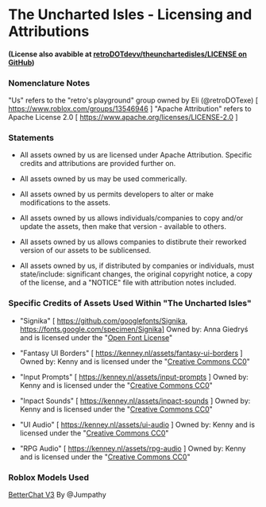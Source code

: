 
# The Uncharted Isles - Licensing and Attributions
#### (License also avabible at [retroDOTdevv/theunchartedisles/LICENSE on GitHub](https://github.com/retroDOTdevv/theunchartedisles/blob/main/LICENSE))

### Nomenclature Notes

"Us" refers to the "retro's playground" group owned by Eli (@retroDOTexe) [ https://www.roblox.com/groups/13546946 ]
"Apache Attribution" refers to Apache License 2.0 [ https://www.apache.org/licenses/LICENSE-2.0 ]

### Statements

- All assets owned by us are licensed under Apache Attribution. Specific credits and attributions are provided further on.

- All assets owned by us may be used commerically.
- All assets owned by us permits developers to alter or make modifications to the assets.
- All assets owned by us allows individuals/companies to copy and/or update the assets, then make that version  - available to others.
- All assets owned by us allows companies to distibrute their reworked version of our assets to be sublicensed.

- All assets owned by us, if distributed by companies or individuals, must state/include: significant changes, the original copyright notice, a copy of the license, and a "NOTICE" file with attribution notes included.
### Specific Credits of Assets Used Within "The Uncharted Isles"

 - "Signika" [ https://github.com/googlefonts/Signika, https://fonts.google.com/specimen/Signika] 
Owned by: Anna Giedryś and is licensed under the "[Open Font License](https://scripts.sil.org/cms/scripts/page.php?site_id=nrsi&id=OFL)"

 - "Fantasy UI Borders" [ https://kenney.nl/assets/fantasy-ui-borders ]
Owned by: Kenny and is licensed under the "[Creative Commons CC0](https://creativecommons.org/publicdomain/zero/1.0/)"

 - "Input Prompts" [ https://kenney.nl/assets/input-prompts ]
Owned by: Kenny and is licensed under the "[Creative Commons CC0](https://creativecommons.org/publicdomain/zero/1.0/)"

 - "Inpact Sounds" [ https://kenney.nl/assets/inpact-sounds ]
Owned by: Kenny and is licensed under the "[Creative Commons CC0](https://creativecommons.org/publicdomain/zero/1.0/)"

 - "UI Audio" [ https://kenney.nl/assets/ui-audio ]
Owned by: Kenny and is licensed under the "[Creative Commons CC0](https://creativecommons.org/publicdomain/zero/1.0/)"

 - "RPG Audio" [ https://kenney.nl/assets/rpg-audio ]
Owned by: Kenny and is licensed under the "[Creative Commons CC0](https://creativecommons.org/publicdomain/zero/1.0/)"

### Roblox Models Used

[BetterChat V3](https://create.roblox.com/store/asset/9376009942/BetterChat-V3-Alpha) By @Jumpathy
